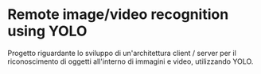 # Remote image/video recognition using YOLO
Progetto riguardante lo sviluppo di un'architettura client / server per il riconoscimento di oggetti all'interno di immagini e video, utilizzando YOLO.
